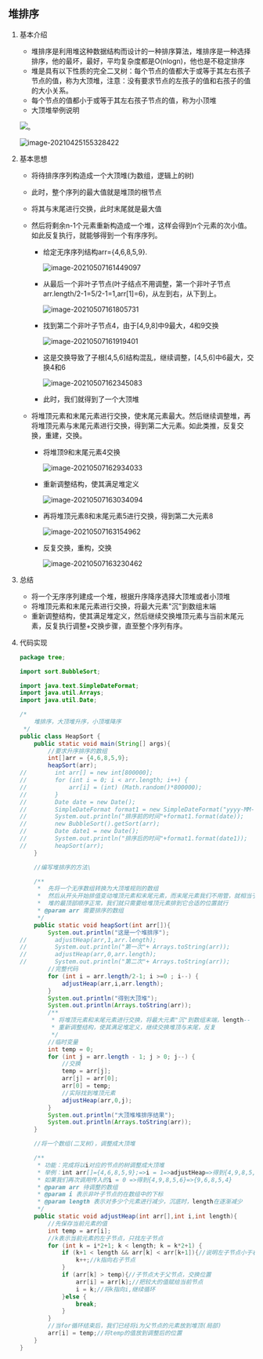 ## 堆排序

1. 基本介绍

   - 堆排序是利用堆这种数据结构而设计的一种排序算法，堆排序是一种选择排序，他的最坏，最好，平均复杂度都是O(nlogn)，他也是不稳定排序
   - 堆是具有以下性质的完全二叉树：每个节点的值都大于或等于其左右孩子节点的值，称为大顶堆，注意：没有要求节点的左孩子的值和右孩子的值的大小关系。
   - 每个节点的值都小于或等于其左右孩子节点的值，称为小顶堆
   - 大顶堆举例说明

   ![。](img/image-20210425154436593.png)

   <img src="img/image-20210425155328422.png" alt="image-20210425155328422"  />

2. 基本思想

   - 将待排序序列构造成一个大顶堆(为数组，逻辑上的树)

   - 此时，整个序列的最大值就是堆顶的根节点

   - 将其与末尾进行交换，此时末尾就是最大值

   - 然后将剩余n-1个元素重新构造成一个堆，这样会得到n个元素的次小值。如此反复执行，就能够得到一个有序序列。

     - 给定无序序列结构arr={4,6,8,5,9}.

       ![image-20210507161449097](img/image-20210507161449097.png)

     - 从最后一个非叶子节点(叶子结点不用调整，第一个非叶子节点arr.length/2-1=5/2-1=1,arr[1]=6)，从左到右，从下到上。

       ![image-20210507161805731](img/image-20210507161805731.png)

     - 找到第二个非叶子节点4，由于[4,9,8]中9最大，4和9交换

       ![image-20210507161919401](img/image-20210507161919401.png)

     - 这是交换导致了子根[4,5,6]结构混乱，继续调整，[4,5,6]中6最大，交换4和6

       ![image-20210507162345083](img/image-20210507162345083-1620375831842.png)

     - 此时，我们就得到了一个大顶堆

   - 将堆顶元素和末尾元素进行交换，使末尾元素最大。然后继续调整堆，再将堆顶元素与末尾元素进行交换，得到第二大元素。如此类推，反复交换，重建，交换。

     - 将堆顶9和末尾元素4交换

       ![image-20210507162934033](img/image-20210507162934033-1620376175589.png)

     - 重新调整结构，使其满足堆定义

       ![image-20210507163034094](img/image-20210507163034094-1620376235515.png)

     - 再将堆顶元素8和末尾元素5进行交换，得到第二大元素8

       ![image-20210507163154962](img/image-20210507163154962-1620376316449.png)

     - 反复交换，重构，交换

       ![image-20210507163230462](img/image-20210507163230462-1620376351741.png)

3. 总结

   - 将一个无序序列建成一个堆，根据升序降序选择大顶堆或者小顶堆
   - 将堆顶元素和末尾元素进行交换，将最大元素"沉"到数组末端
   - 重新调整结构，使其满足堆定义，然后继续交换堆顶元素与当前末尾元素，反复执行调整+交换步骤，直至整个序列有序。

4. 代码实现

   ```java
   package tree;
   
   import sort.BubbleSort;
   
   import java.text.SimpleDateFormat;
   import java.util.Arrays;
   import java.util.Date;
   
   /*
       堆排序，大顶堆升序，小顶堆降序
    */
   public class HeapSort {
       public static void main(String[] args){
           //要求升序排序的数组
           int[]arr = {4,6,8,5,9};
           heapSort(arr);
   //        int arr[] = new int[800000];
   //        for (int i = 0; i < arr.length; i++) {
   //            arr[i] = (int) (Math.random()*800000);
   //        }
   //        Date date = new Date();
   //        SimpleDateFormat format1 = new SimpleDateFormat("yyyy-MM-dd HH-mm-ss");
   //        System.out.println("排序前的时间"+format1.format(date));
   //        new BubbleSort().getSort(arr);
   //        Date date1 = new Date();
   //        System.out.println("排序后的时间"+format1.format(date1));
   //        heapSort(arr);
       }
   
       //编写堆排序的方法\
   
       /**
        *  先将一个无序数组转换为大顶堆规则的数组
        *  然后从开头开始排值变动堆顶元素和末尾元素，而末尾元素我们不用管，就相当于在堆中只变动了堆顶元素，所以就会造成
        *  堆的最顶部顺序正常，我们就只需要给堆顶元素排到它合适的位置就行
        * @param arr 需要排序的数组
        */
       public static void heapSort(int arr[]){
           System.out.println("这是一个堆排序");
   //        adjustHeap(arr,1,arr.length);
   //        System.out.println("第一次"+ Arrays.toString(arr));
   //        adjustHeap(arr,0,arr.length);
   //        System.out.println("第二次"+ Arrays.toString(arr));
           //完整代码
           for (int i = arr.length/2-1; i >=0 ; i--) {
               adjustHeap(arr,i,arr.length);
           }
           System.out.println("得到大顶堆");
           System.out.println(Arrays.toString(arr));
           /**
            * 将堆顶元素和末尾元素进行交换，将最大元素"沉"到数组末端，length--
            * 重新调整结构，使其满足堆定义，继续交换堆顶与末尾，反复
            */
           //临时变量
           int temp = 0;
           for (int j = arr.length - 1; j > 0; j--) {
               //交换
               temp = arr[j];
               arr[j] = arr[0];
               arr[0] = temp;
               //实际找到堆顶元素
               adjustHeap(arr,0,j);
           }
           System.out.println("大顶堆堆排序结果");
           System.out.println(Arrays.toString(arr));
       }
   
       //将一个数组(二叉树)，调整成大顶堆
   
       /**
        * 功能：完成将以i对应的节点的树调整成大顶堆
        * 举例：int arr[]={4,6,8,5,9};=>i = 1=>adjustHeap=>得到{4,9,8,5,6}
        * 如果我们再次调用传入的i = 0 =>得到{4,9,8,5,6}=>{9,6,8,5,4}
        * @param arr 待调整的数组
        * @param i 表示非叶子节点的在数组中的下标
        * @param length 表示对多少个元素进行减少，沉底时，length在逐渐减少
        */
       public static void adjustHeap(int arr[],int i,int length){
           //先保存当前元素的值
           int temp = arr[i];
           //k表示当前元素的左子节点，只找左子节点
           for (int k = i*2+1; k < length; k = k*2+1) {
               if (k+1 < length && arr[k] < arr[k+1]){//说明左子节点小于右子节点的值
                   k++;//k指向右子节点
               }
               if (arr[k] > temp){//子节点大于父节点，交换位置
                   arr[i] = arr[k];//把较大的值赋给当前节点
                   i = k;//将k指向i,继续循环
               }else {
                   break;
               }
           }
           //当for循环结束后，我们已经将i为父节点的元素放到堆顶(局部)
           arr[i] = temp;//将temp的值放到调整后的位置
       }
   }
   
   ```

   
